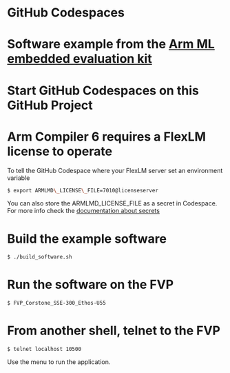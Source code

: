 # GitHub Codespaces
# Software example from the [Arm ML embedded evaluation kit](https://review.mlplatform.org/plugins/gitiles/ml/ethos-u/ml-embedded-evaluation-kit/+/HEAD/docs/documentation.md#arm_ml-embedded-evaluation-kit)

# Start GitHub Codespaces on this GitHub Project

# Arm Compiler 6 requires a FlexLM license to operate
To tell the GitHub Codespace where your FlexLM server set an environment variable
```bash
$ export ARMLMD\_LICENSE\_FILE=7010@licenseserver
```
You can also store the ARMLMD\_LICENSE\_FILE as a secret in Codespace. For more info check the [documentation about secrets](https://docs.github.com/en/codespaces/managing-your-codespaces/managing-encrypted-secrets-for-your-codespaces)

# Build the example software
```bash
$ ./build_software.sh
```

# Run the software on the FVP
```bash
$ FVP_Corstone_SSE-300_Ethos-U55 
```

# From another shell, telnet to the FVP
```
$ telnet localhost 10500
```

Use the menu to run the application.

